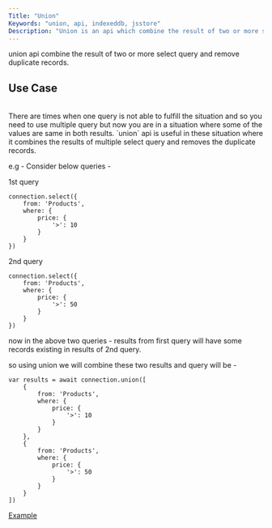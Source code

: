 ```yaml
---
Title: "Union"
Keywords: "union, api, indexeddb, jsstore"
Description: "Union is an api which combine the result of two or more select query."
---
```


union api combine the result of two or more select query and remove duplicate records. 

## Use Case
<br>
There are times when one query is not able to fulfill the situation and so you need to use multiple query but now you are in a situation where some of the values are same in both results. `union` api is useful in these situation where it combines the results of multiple select query and removes the duplicate records.

e.g - Consider below queries - 

1st query 

```
connection.select({
    from: 'Products',
    where: {
        price: {
            '>': 10
        }
    }
})
```

2nd query 

```
connection.select({
    from: 'Products',
    where: {
        price: {
            '>': 50
        }
    }
})
```

now in the above two queries - results from first query will have some records existing in results of 2nd query.

so using union we will combine these two results and query will be - 

```
var results = await connection.union([
    {
        from: 'Products',
        where: {
            price: {
                '>': 10
            }
        }
    },
    {
        from: 'Products',
        where: {
            price: {
                '>': 50
            }
        }
    }
])
```

<p class="margin-top-40px text-center">
    <a class="btn info" target="_blank" href="https://ujjwalguptaofficial.github.io/idbstudio/?db=Demo&query=union(%5B%7B%0A%20%20%20%20%20%20%20%20from%3A%20'Products'%2C%0A%20%20%20%20%20%20%20%20where%3A%20%7B%0A%20%20%20%20%20%20%20%20%20%20%20%20price%3A%20%7B%0A%20%20%20%20%20%20%20%20%20%20%20%20%20%20%20%20'%3E'%3A%2010%0A%20%20%20%20%20%20%20%20%20%20%20%20%7D%0A%20%20%20%20%20%20%20%20%7D%0A%20%20%20%20%7D%2C%0A%20%20%20%20%7B%0A%20%20%20%20%20%20%20%20from%3A%20'Products'%2C%0A%20%20%20%20%20%20%20%20where%3A%20%7B%0A%20%20%20%20%20%20%20%20%20%20%20%20price%3A%20%7B%0A%20%20%20%20%20%20%20%20%20%20%20%20%20%20%20%20'%3E'%3A%2050%0A%20%20%20%20%20%20%20%20%20%20%20%20%7D%0A%20%20%20%20%20%20%20%20%7D%0A%20%20%20%20%7D%0A%5D)">Example</a>
</p>

